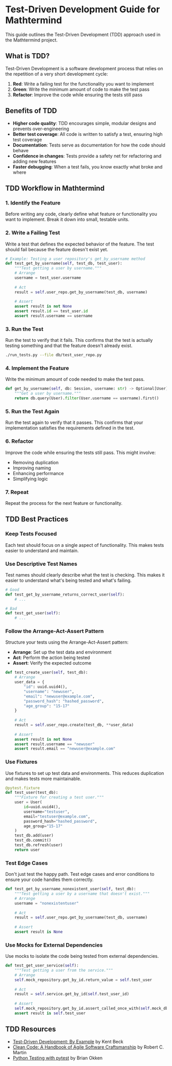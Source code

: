 # Test-Driven Development Guide for Mathtermind

This guide outlines the Test-Driven Development (TDD) approach used in the Mathtermind project.

## What is TDD?

Test-Driven Development is a software development process that relies on the repetition of a very short development cycle:

1. **Red**: Write a failing test for the functionality you want to implement
2. **Green**: Write the minimum amount of code to make the test pass
3. **Refactor**: Improve the code while ensuring the tests still pass

## Benefits of TDD

- **Higher code quality**: TDD encourages simple, modular designs and prevents over-engineering
- **Better test coverage**: All code is written to satisfy a test, ensuring high test coverage
- **Documentation**: Tests serve as documentation for how the code should behave
- **Confidence in changes**: Tests provide a safety net for refactoring and adding new features
- **Faster debugging**: When a test fails, you know exactly what broke and where

## TDD Workflow in Mathtermind

### 1. Identify the Feature

Before writing any code, clearly define what feature or functionality you want to implement. Break it down into small, testable units.

### 2. Write a Failing Test

Write a test that defines the expected behavior of the feature. The test should fail because the feature doesn't exist yet.

```python
# Example: Testing a user repository's get_by_username method
def test_get_by_username(self, test_db, test_user):
    """Test getting a user by username."""
    # Arrange
    username = test_user.username
    
    # Act
    result = self.user_repo.get_by_username(test_db, username)
    
    # Assert
    assert result is not None
    assert result.id == test_user.id
    assert result.username == username
```

### 3. Run the Test

Run the test to verify that it fails. This confirms that the test is actually testing something and that the feature doesn't already exist.

```bash
./run_tests.py --file db/test_user_repo.py
```

### 4. Implement the Feature

Write the minimum amount of code needed to make the test pass.

```python
def get_by_username(self, db: Session, username: str) -> Optional[User]:
    """Get a user by username."""
    return db.query(User).filter(User.username == username).first()
```

### 5. Run the Test Again

Run the test again to verify that it passes. This confirms that your implementation satisfies the requirements defined in the test.

### 6. Refactor

Improve the code while ensuring the tests still pass. This might involve:

- Removing duplication
- Improving naming
- Enhancing performance
- Simplifying logic

### 7. Repeat

Repeat the process for the next feature or functionality.

## TDD Best Practices

### Keep Tests Focused

Each test should focus on a single aspect of functionality. This makes tests easier to understand and maintain.

### Use Descriptive Test Names

Test names should clearly describe what the test is checking. This makes it easier to understand what's being tested and what's failing.

```python
# Good
def test_get_by_username_returns_correct_user(self):
    # ...

# Bad
def test_get_user(self):
    # ...
```

### Follow the Arrange-Act-Assert Pattern

Structure your tests using the Arrange-Act-Assert pattern:

- **Arrange**: Set up the test data and environment
- **Act**: Perform the action being tested
- **Assert**: Verify the expected outcome

```python
def test_create_user(self, test_db):
    # Arrange
    user_data = {
        "id": uuid.uuid4(),
        "username": "newuser",
        "email": "newuser@example.com",
        "password_hash": "hashed_password",
        "age_group": "15-17"
    }
    
    # Act
    result = self.user_repo.create(test_db, **user_data)
    
    # Assert
    assert result is not None
    assert result.username == "newuser"
    assert result.email == "newuser@example.com"
```

### Use Fixtures

Use fixtures to set up test data and environments. This reduces duplication and makes tests more maintainable.

```python
@pytest.fixture
def test_user(test_db):
    """Fixture for creating a test user."""
    user = User(
        id=uuid.uuid4(),
        username="testuser",
        email="testuser@example.com",
        password_hash="hashed_password",
        age_group="15-17"
    )
    test_db.add(user)
    test_db.commit()
    test_db.refresh(user)
    return user
```

### Test Edge Cases

Don't just test the happy path. Test edge cases and error conditions to ensure your code handles them correctly.

```python
def test_get_by_username_nonexistent_user(self, test_db):
    """Test getting a user by a username that doesn't exist."""
    # Arrange
    username = "nonexistentuser"
    
    # Act
    result = self.user_repo.get_by_username(test_db, username)
    
    # Assert
    assert result is None
```

### Use Mocks for External Dependencies

Use mocks to isolate the code being tested from external dependencies.

```python
def test_get_user_service(self):
    """Test getting a user from the service."""
    # Arrange
    self.mock_repository.get_by_id.return_value = self.test_user
    
    # Act
    result = self.service.get_by_id(self.test_user_id)
    
    # Assert
    self.mock_repository.get_by_id.assert_called_once_with(self.mock_db, self.test_user_id)
    assert result is self.test_user
```

## TDD Resources

- [Test-Driven Development: By Example](https://www.amazon.com/Test-Driven-Development-Kent-Beck/dp/0321146530) by Kent Beck
- [Clean Code: A Handbook of Agile Software Craftsmanship](https://www.amazon.com/Clean-Code-Handbook-Software-Craftsmanship/dp/0132350882) by Robert C. Martin
- [Python Testing with pytest](https://pragprog.com/titles/bopytest/python-testing-with-pytest/) by Brian Okken 